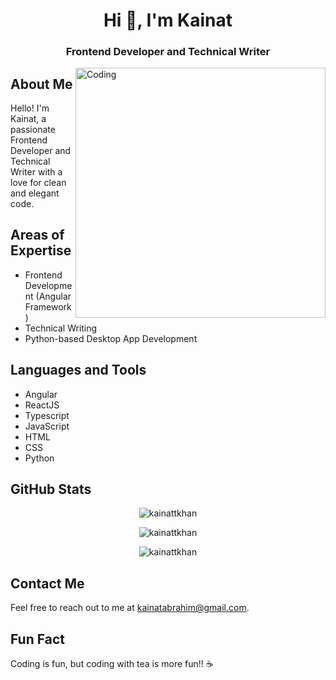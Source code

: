 

<!DOCTYPE html>
<html>
<head>
  <title>Kainat - Frontend Developer and Technical Writer</title>
</head>
<body>

<h1 align="center">Hi 👋, I'm Kainat</h1>
<h3 align="center">Frontend Developer and Technical Writer</h3>

<img align="right" alt="Coding" width="400" src="https://miro.medium.com/max/1400/1*qdAW1TjCN57h1lbuuzvchg.gif">

<h2>About Me</h2>
<p>Hello! I'm Kainat, a passionate Frontend Developer and Technical Writer with a love for clean and elegant code.</p>

<h2>Areas of Expertise</h2>
<ul>
  <li>Frontend Development (Angular Framework)</li>
  <li>Technical Writing</li>
  <li>Python-based Desktop App Development</li>
</ul>

<h2>Languages and Tools</h2>
<ul>
  <li>Angular</li>
  <li>ReactJS</li>
  <li>Typescript</li>
  <li>JavaScript</li>
  <li>HTML</li>
  <li>CSS</li>
  <li>Python</li>
</ul>

<h2>GitHub Stats</h2>
<p align="center"><img src="https://github-readme-stats.vercel.app/api?username=kainattkhan&show_icons=true&locale=en" alt="kainattkhan" /></p>
<p align="center"><img src="https://github-readme-stats.vercel.app/api/top-langs?username=kainattkhan&show_icons=true&locale=en&layout=compact" alt="kainattkhan" /></p>
<p align="center"><img src="https://github-readme-streak-stats.herokuapp.com/?user=kainattkhan" alt="kainattkhan" /></p>

<h2>Contact Me</h2>
<p>Feel free to reach out to me at <a href="mailto:kainatabrahim@gmail.com">kainatabrahim@gmail.com</a>.</p>

<h2>Fun Fact</h2>
<p>Coding is fun, but coding with tea is more fun!! ☕</p>

</body>
</html>

